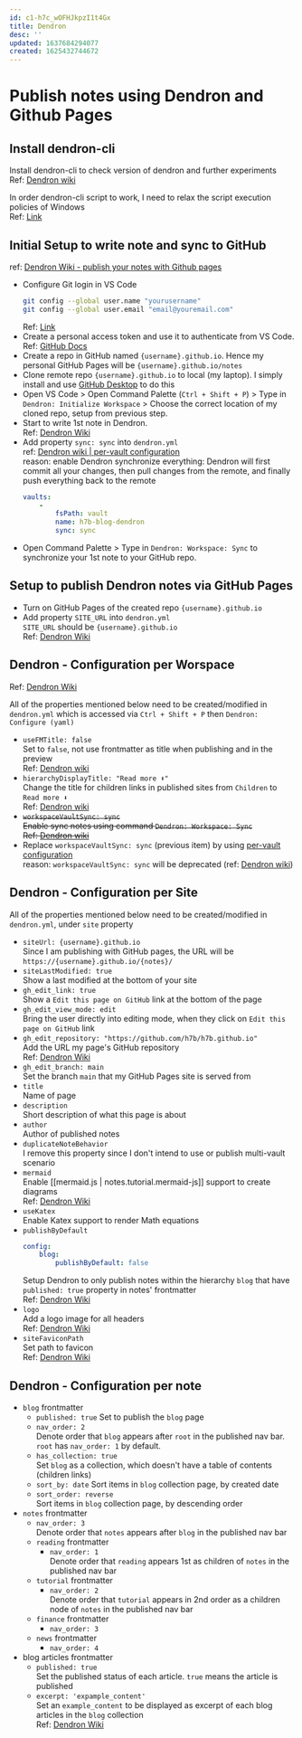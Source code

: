 ```yaml
---
id: c1-h7c_wOFHJkpzI1t4Gx
title: Dendron
desc: ''
updated: 1637684294077
created: 1625432744672
---
```

# Publish notes using Dendron and Github Pages

## Install dendron-cli

Install dendron-cli to check version of dendron and further experiments<br>
Ref: [Dendron wiki](https://wiki.dendron.so/notes/23a1b942-99af-45c8-8116-4f4bb7dccd21.html)

In order dendron-cli script to work, I need to relax the script execution policies of Windows<br>
Ref: [Link](https://www.roelpeters.be/solved-running-scripts-is-disabled-on-this-system-in-powershell/)

## Initial Setup to write note and sync to GitHub
ref: [Dendron Wiki - publish your notes with Github pages](https://wiki.dendron.so/notes/yg3EL1x9fEe4NMqxUC3jP/)

- Configure Git login in VS Code<br>
    ```bash
    git config --global user.name "yourusername"
    git config --global user.email "email@youremail.com"
    ```
    Ref: [Link](https://www.jcchouinard.com/install-git-in-vscode/)
- Create a personal access token and use it to authenticate from VS Code.<br>
    Ref: [GitHub Docs](https://docs.github.com/en/github/authenticating-to-github/keeping-your-account-and-data-secure/creating-a-personal-access-token)
- Create a repo in GitHub named `{username}.github.io`. Hence my personal GitHub Pages will be `{username}.github.io/notes`
- Clone remote repo `{username}.github.io` to local (my laptop). I simply install and use [GitHub Desktop](https://desktop.github.com/) to do this
- Open VS Code > Open Command Palette (`Ctrl + Shift + P`) > Type in `Dendron: Initialize Workspace` > Choose the correct location of my cloned repo, setup from previous step. 
- Start to write 1st note in Dendron.<br>
    Ref: [Dendron Wiki](https://wiki.dendron.so/notes/784b8d5e-58eb-4e3e-98b0-8ed1690abc74.html)
- Add property `sync: sync` into  `dendron.yml`  
    ref: [Dendron wiki | per-vault configuration](https://wiki.dendron.so/notes/6682fca0-65ed-402c-8634-94cd51463cc4/#sync)  
    reason: enable Dendron synchronize everything: Dendron will first commit all your changes, then pull changes from the remote, and finally push everything back to the remote
    ```yaml
    vaults:
        -
            fsPath: vault
            name: h7b-blog-dendron
            sync: sync
    ```
- Open Command Palette > Type in `Dendron: Workspace: Sync` to synchronize your 1st note to your GitHub repo. 

## Setup to publish Dendron notes via GitHub Pages

- Turn on GitHub Pages of the created repo `{username}.github.io`
- Add property `SITE_URL` into `dendron.yml`<br>
    `SITE_URL` should be `{username}.github.io`<br>
    Ref: [Dendron Wiki](https://wiki.dendron.so/notes/230d0ccf-5758-4a8f-b39b-3b68e1482e2b.html)


## Dendron - Configuration per Worspace

Ref: [Dendron Wiki](https://wiki.dendron.so/notes/f83c1d87-eac0-48f3-a5cf-8a69989d8ec1.html)

All of the properties mentioned below need to be created/modified in `dendron.yml` which is accessed via `Ctrl + Shift + P` then `Dendron: Configure (yaml)`
- `useFMTitle: false`<br>
    Set to `false`, not use frontmatter as title when publishing and in the preview<br>
    Ref: [Dendron wiki](https://wiki.dendron.so/notes/f83c1d87-eac0-48f3-a5cf-8a69989d8ec1.html#usefmtitle)
- `hierarchyDisplayTitle: "Read more ⬇️"`<br>
    Change the title for children links in published sites from `Children` to `Read more ⬇️`<br>
    Ref: [Dendron wiki](https://wiki.dendron.so/notes/f83c1d87-eac0-48f3-a5cf-8a69989d8ec1.html#hierarchydisplaytitle)
- ~~`workspaceVaultSync: sync`<br>
    Enable sync notes using command `Dendron: Workspace: Sync`<br>
    Ref: [Dendron wiki](https://wiki.dendron.so/notes/c4cf5519-f7c2-4a23-b93b-1c9a02880f6b.html#workspace-sync)~~
- Replace `workspaceVaultSync: sync` (previous item) by using [per-vault configuration](https://wiki.dendron.so/notes/6682fca0-65ed-402c-8634-94cd51463cc4/#sync)  
    reason: `workspaceVaultSync: sync` will be deprecated (ref: [Dendron wiki](https://wiki.dendron.so/notes/f83c1d87-eac0-48f3-a5cf-8a69989d8ec1/#workspacevaultsync))

## Dendron - Configuration per Site
All of the properties mentioned below need to be created/modified in `dendron.yml`, under `site` property

- `siteUrl: {username}.github.io`<br>
    Since I am publishing with GitHub pages, the URL will be `https://{username}.github.io/{notes}/`
- `siteLastModified: true`<br>
    Show a last modified at the bottom of your site
- `gh_edit_link: true`<br>
    Show a `Edit this page on GitHub` link at the bottom of the page
- `gh_edit_view_mode: edit`<br>
    Bring the user directly into editing mode, when they click on `Edit this page on GitHub` link
- `gh_edit_repository: "https://github.com/h7b/h7b.github.io"`<br>
    Add the URL my page's GitHub repository  
    Ref: [Dendron Wiki](https://wiki.dendron.so/notes/f2ed8639-a604-4a9d-b76c-41e205fb8713.html#gh_edit_repository)
- `gh_edit_branch: main`<br>
    Set the branch `main` that my GitHub Pages site is served from
- `title`<br>
    Name of page
- `description`<br>
    Short description of what this page is about
- `author`<br>
    Author of published notes
- `duplicateNoteBehavior`<br>
    I remove this property since I don't intend to use or publish multi-vault scenario
- `mermaid`<br>
    Enable [[mermaid.js | notes.tutorial.mermaid-js]] support to create diagrams<br>
    Ref: [Dendron Wiki](https://wiki.dendron.so/notes/ba97866b-889f-4ac6-86e7-bb2d97f6e376.html#diagrams)
- `useKatex`<br>
    Enable Katex support to render Math equations
- `publishByDefault`<br>
    ```yaml
    config:
        blog:
            publishByDefault: false
    ```
    Setup Dendron to only publish notes within the hierarchy `blog` that have `published: true` property in notes' frontmatter<br>
    Ref: [Dendron Wiki](https://wiki.dendron.so/notes/c93938a4-0938-49d0-aca2-00e624793650.html)
- `logo`<br>
    Add a logo image for all headers<br>
    Ref: [Dendron Wiki](https://wiki.dendron.so/notes/f2ed8639-a604-4a9d-b76c-41e205fb8713.html#logo-optional)
- `siteFaviconPath`<br>
    Set path to favicon<br>
    Ref: [Dendron Wiki](https://wiki.dendron.so/notes/f2ed8639-a604-4a9d-b76c-41e205fb8713.html#sitefaviconpath-optional)

## Dendron - Configuration per note
- `blog` frontmatter
    - `published: true`
        Set to publish the `blog` page
    - `nav_order: 2`<br>
        Denote order that `blog` appears after `root` in the published nav bar. `root` has `nav_order: 1` by default.
    - `has_collection: true`<br>
        Set `blog` as a collection, which doesn't have a table of contents (children links)
    - `sort_by: date`
        Sort items in `blog` collection page, by created date
    - `sort_order: reverse`<br>
        Sort items in `blog` collection page, by descending order
- `notes` frontmatter
    - `nav_order: 3`<br>
        Denote order that `notes` appears after `blog` in the published nav bar
    - `reading` frontmatter
        - `nav_order: 1` <br>
            Denote order that `reading` appears 1st as children of `notes` in the published nav bar
    - `tutorial` frontmatter
        - `nav_order: 2` <br>
            Denote order that `tutorial` appears in 2nd order as a children node of `notes` in the published nav bar
    - `finance` frontmatter
        - `nav_order: 3`
    - `news` frontmatter
        - `nav_order: 4`
- blog articles frontmatter
    - `published: true`<br>
        Set the published status of each article. `true` means the article is published
    - `excerpt: 'expample_content'`<br>
        Set an `example_content` to be displayed as excerpt of each blog articles in the `blog` collection<br>
        Ref: [Dendron Wiki](https://wiki.dendron.so/notes/f2ed8639-a604-4a9d-b76c-41e205fb8713.html#excerpt)